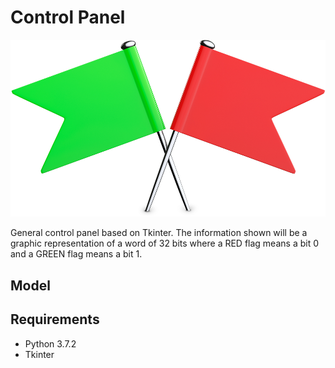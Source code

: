 # Control Panel

![img_cover](img/red-flags-and-green-flags.png)

General control panel based on Tkinter. The information shown will be a graphic representation of a word of 32 bits where a RED flag means a bit 0 and a GREEN flag means a bit 1.

## Model

## Requirements

+ Python 3.7.2
+ Tkinter